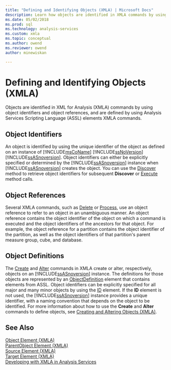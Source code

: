 ```yaml
---
title: "Defining and Identifying Objects (XMLA) | Microsoft Docs"
description: Learn how objects are identified in XMLA commands by using object identifiers and object references, and defined by using ASSL elements XMLA commands.
ms.date: 05/02/2018
ms.prod: sql
ms.technology: analysis-services
ms.custom: xmla
ms.topic: conceptual
ms.author: owend
ms.reviewer: owend
author: minewiskan

---
```

# Defining and Identifying Objects (XMLA)
  Objects are identified in XML for Analysis (XMLA) commands by using object identifiers and object references, and are defined by using Analysis Services Scripting Language (ASSL) elements XMLA commands.  
  
## Object Identifiers  
 An object is identified by using the unique identifier of the object as defined on an instance of [!INCLUDE[msCoName](../includes/msconame-md.md)] [!INCLUDE[ssNoVersion](../includes/ssnoversion-md.md)] [!INCLUDE[ssASnoversion](../includes/ssasnoversion-md.md)]. Object identifiers can either be explicitly specified or determined by the [!INCLUDE[ssASnoversion](../includes/ssasnoversion-md.md)] instance when [!INCLUDE[ssASnoversion](../includes/ssasnoversion-md.md)] creates the object. You can use the [Discover](../xmla/xml-elements-methods-discover.md) method to retrieve object identifiers for subsequent **Discover** or [Execute](../xmla/xml-elements-methods-execute.md) method calls.  
  
## Object References  
 Several XMLA commands, such as [Delete](../xmla/xml-elements-commands/delete-element-xmla.md) or [Process](../xmla/xml-elements-commands/process-element-xmla.md), use an object reference to refer to an object in an unambiguous manner. An object reference contains the object identifier of the object on which a command is executed and the object identifiers of the ancestors for that object. For example, the object reference for a partition contains the object identifier of the partition, as well as the object identifiers of that partition's parent measure group, cube, and database.  
  
## Object Definitions  
 The [Create](../xmla/xml-elements-commands/create-element-xmla.md) and [Alter](../xmla/xml-elements-commands/alter-element-xmla.md) commands in XMLA create or alter, respectively, objects on an [!INCLUDE[ssASnoversion](../includes/ssasnoversion-md.md)] instance. The definitions for those objects are represented by an [ObjectDefinition](../xmla/xml-elements-properties/objectdefinition-element-xmla.md) element that contains elements from ASSL. Object identifiers can be explicitly specified for all major and many minor objects by using the [ID](../xmla/xml-elements-properties/id-element-xmla.md) element. If the **ID** element is not used, the [!INCLUDE[ssASnoversion](../includes/ssasnoversion-md.md)] instance provides a unique identifier, with a naming convention that depends on the object to be identified. For more information about how to use the **Create** and **Alter** commands to define objects, see [Creating and Altering Objects &#40;XMLA&#41;](../../analysis-services/multidimensional-models-scripting-language-assl-xmla/creating-and-altering-objects-xmla.md).  
  
## See Also  
 [Object Element &#40;XMLA&#41;](../xmla/xml-elements-properties/object-element-xmla.md)   
 [ParentObject Element &#40;XMLA&#41;](../xmla/xml-elements-properties/object-element-xmla.md)   
 [Source Element &#40;XMLA&#41;](../xmla/xml-elements-properties/source-element-xmla.md)   
 [Target Element &#40;XMLA&#41;](../xmla/xml-elements-properties/target-element-xmla.md)   
 [Developing with XMLA in Analysis Services](../../analysis-services/multidimensional-models-scripting-language-assl-xmla/developing-with-xmla-in-analysis-services.md)  
  
